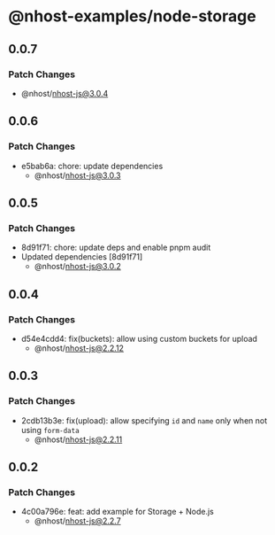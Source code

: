 # @nhost-examples/node-storage

## 0.0.7

### Patch Changes

- @nhost/nhost-js@3.0.4

## 0.0.6

### Patch Changes

- e5bab6a: chore: update dependencies
  - @nhost/nhost-js@3.0.3

## 0.0.5

### Patch Changes

- 8d91f71: chore: update deps and enable pnpm audit
- Updated dependencies [8d91f71]
  - @nhost/nhost-js@3.0.2

## 0.0.4

### Patch Changes

- d54e4cdd4: fix(buckets): allow using custom buckets for upload
  - @nhost/nhost-js@2.2.12

## 0.0.3

### Patch Changes

- 2cdb13b3e: fix(upload): allow specifying `id` and `name` only when not using `form-data`
  - @nhost/nhost-js@2.2.11

## 0.0.2

### Patch Changes

- 4c00a796e: feat: add example for Storage + Node.js
  - @nhost/nhost-js@2.2.7

